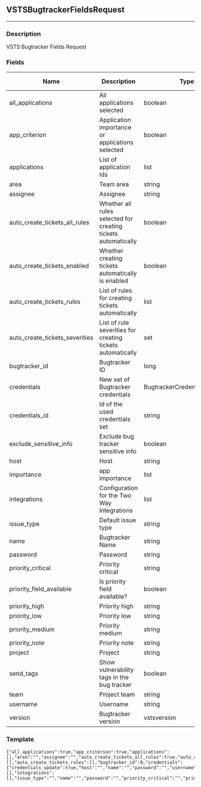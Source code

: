 ## VSTSBugtrackerFieldsRequest
---
### Description
VSTS Bugtracker Fields Request
### Fields
| Name | Description | Type | Allowed Values | Required |
| ---- | ----------- | ---- | -------------- | -------- |
| all_applications | All applications selected | boolean |  | false |
| app_criterion | Application importance or applications selected | boolean |  | false |
| applications | List of application Ids | list |  | false |
| area | Team area | string |  | false |
| assignee | Assignee | string |  | true |
| auto_create_tickets_all_rules | Whether all rules selected for creating tickets automatically | boolean |  | false |
| auto_create_tickets_enabled | Whether creating tickets automatically is enabled | boolean |  | false |
| auto_create_tickets_rules | List of rules for creating tickets automatically | list |  | false |
| auto_create_tickets_severities | List of rule severities for creating tickets automatically | set |  | false |
| bugtracker_id | Bugtracker ID | long |  | false |
| credentials | New set of Bugtracker credentials | BugtrackerCredentialsRequest |  | false |
| credentials_id | Id of the used credentials set | string |  | false |
| exclude_sensitive_info | Exclude bug tracker sensitive info | boolean |  | false |
| host | Host | string |  | false |
| importance | app importance | list |  | false |
| integrations | Configuration for the Two Way Integrations | list |  | false |
| issue_type | Default issue type | string |  | false |
| name | Bugtracker Name | string |  | false |
| password | Password | string |  | false |
| priority_critical | Priority critical | string |  | false |
| priority_field_available | Is priority field available? | boolean |  | false |
| priority_high | Priority high | string |  | false |
| priority_low | Priority low | string |  | false |
| priority_medium | Priority medium | string |  | false |
| priority_note | Priority note | string |  | false |
| project | Project | string |  | false |
| send_tags | Show vulnerability tags in the bug tracker | boolean |  | false |
| team | Project team | string |  | false |
| username | Username | string |  | false |
| version | Bugtracker version | vstsversion |  | true |
### Template
```
{"all_applications":true,"app_criterion":true,"applications":[],"area":"","assignee":"","auto_create_tickets_all_rules":true,"auto_create_tickets_enabled":true,"auto_create_tickets_severities":[],"auto_create_tickets_rules":[],"bugtracker_id":0,"credentials":{"credentials_update":true,"host":"","name":"","password":"","username":""},"credentials_id":"","exclude_sensitive_info":true,"host":"","importance":[],"integrations":[],"issue_type":"","name":"","password":"","priority_critical":"","priority_field_available":true,"priority_high":"","priority_low":"","priority_medium":"","priority_note":"","project":"","send_tags":true,"team":"","username":"","version":""}
```
